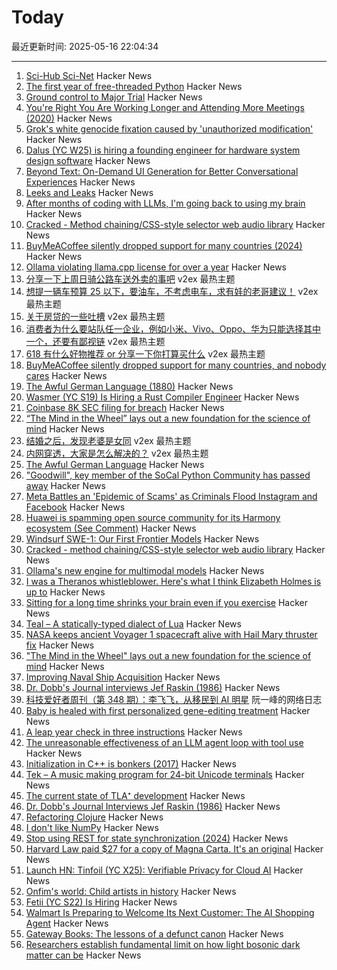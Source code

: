 # Today

最近更新时间: 2025-05-16 22:04:34

--- 
1. [Sci-Hub Sci-Net](https://sci-hub.se/sci-net) Hacker News
2. [The first year of free-threaded Python](https://labs.quansight.org/blog/free-threaded-one-year-recap) Hacker News
3. [Ground control to Major Trial](https://virtualize.sh/blog/ground-control-to-major-trial/) Hacker News
4. [You're Right You Are Working Longer and Attending More Meetings (2020)](https://www.library.hbs.edu/working-knowledge/you-re-right-you-are-working-longer-and-attending-more-meetings) Hacker News
5. [Grok's white genocide fixation caused by 'unauthorized modification'](https://www.theverge.com/news/668220/grok-white-genocide-south-africa-xai-unauthorized-modification-employee) Hacker News
6. [Dalus (YC W25) is hiring a founding engineer for hardware system design software](https://www.ycombinator.com/companies/dalus/jobs/oFjdHjD-founding-software-engineer-1) Hacker News
7. [Beyond Text: On-Demand UI Generation for Better Conversational Experiences](https://blog.fka.dev/blog/2025-05-16-beyond-text-only-ai-on-demand-ui-generation-for-better-conversational-experiences/) Hacker News
8. [Leeks and Leaks](https://daniel.haxx.se/blog/2025/05/16/leeks-and-leaks/) Hacker News
9. [After months of coding with LLMs, I'm going back to using my brain](https://albertofortin.com/writing/coding-with-ai) Hacker News
10. [Cracked - Method chaining/CSS-style selector web audio library](https://github.com/billorcutt/i_dropped_my_phone_the_screen_cracked) Hacker News
11. [BuyMeACoffee silently dropped support for many countries (2024)](https://zverok.space/blog/2024-08-08-bmac-snafu.html) Hacker News
12. [Ollama violating llama.cpp license for over a year](https://github.com/ollama/ollama/issues/3185) Hacker News
13. [分享一下上周日骑公路车送外卖的事吧](https://www.v2ex.com/t/1132175) v2ex 最热主题
14. [想提一辆车预算 25 以下，要油车，不考虑电车，求有娃的老哥建议！](https://www.v2ex.com/t/1132165) v2ex 最热主题
15. [关于房贷的一些吐槽](https://www.v2ex.com/t/1132160) v2ex 最热主题
16. [消费者为什么要站队任一企业，例如小米、Vivo、Oppo、华为只能选择其中一个，还要有鄙视链](https://www.v2ex.com/t/1132172) v2ex 最热主题
17. [618 有什么好物推荐 or 分享一下你打算买什么](https://www.v2ex.com/t/1132105) v2ex 最热主题
18. [BuyMeACoffee silently dropped support for many countries, and nobody cares](https://zverok.space/blog/2024-08-08-bmac-snafu.html) Hacker News
19. [The Awful German Language (1880)](https://faculty.georgetown.edu/jod/texts/twain.german.html) Hacker News
20. [Wasmer (YC S19) Is Hiring a Rust Compiler Engineer](https://www.workatastartup.com/jobs/15822) Hacker News
21. [Coinbase 8K SEC filing for breach](https://www.sec.gov/ix?doc=/Archives/edgar/data/1679788/000167978825000094/coin-20250514.htm) Hacker News
22. [“The Mind in the Wheel” lays out a new foundation for the science of mind](https://www.experimental-history.com/p/new-paradigm-for-psychology-just) Hacker News
23. [结婚之后，发现老婆是女同](https://www.v2ex.com/t/1132118) v2ex 最热主题
24. [内网穿透，大家是怎么解决的？](https://www.v2ex.com/t/1132087) v2ex 最热主题
25. [The Awful German Language](https://faculty.georgetown.edu/jod/texts/twain.german.html) Hacker News
26. ["Goodwill", key member of the SoCal Python Community has passed away](https://socalpython.org/in-memoriam-michael/) Hacker News
27. [Meta Battles an 'Epidemic of Scams' as Criminals Flood Instagram and Facebook](https://www.wsj.com/tech/meta-fraud-facebook-instagram-813363c8) Hacker News
28. [Huawei is spamming open source community for its Harmony ecosystem (See Comment)](https://github.com/search?q=%22Proposal+for+OpenHarmony+Adaptation+of%22&type=issues) Hacker News
29. [Windsurf SWE-1: Our First Frontier Models](https://windsurf.com/blog/windsurf-wave-9-swe-1) Hacker News
30. [Cracked - method chaining/CSS-style selector web audio library](https://github.com/billorcutt/i_dropped_my_phone_the_screen_cracked) Hacker News
31. [Ollama's new engine for multimodal models](https://ollama.com/blog/multimodal-models) Hacker News
32. [I was a Theranos whistleblower. Here's what I think Elizabeth Holmes is up to](https://www.statnews.com/2025/05/15/theranos-whistleblower-tyler-shultz-commentary-elizabeth-holmes-billy-evans-haemanthus-startup/) Hacker News
33. [Sitting for a long time shrinks your brain even if you exercise](https://alz-journals.onlinelibrary.wiley.com/doi/full/10.1002/alz.70157) Hacker News
34. [Teal – A statically-typed dialect of Lua](https://teal-language.org/) Hacker News
35. [NASA keeps ancient Voyager 1 spacecraft alive with Hail Mary thruster fix](https://www.theregister.com/2025/05/15/voyager_1_survives_with_thruster_fix/) Hacker News
36. ["The Mind in the Wheel" lays out a new foundation for the science of mind](https://www.experimental-history.com/p/new-paradigm-for-psychology-just) Hacker News
37. [Improving Naval Ship Acquisition](https://www.construction-physics.com/p/fixing-naval-ship-acquisition) Hacker News
38. [Dr. Dobb's Journal interviews Jef Raskin (1986)](https://computeradsfromthepast.substack.com/p/dr-dobbs-journal-interviews-jef-raskin) Hacker News
39. [科技爱好者周刊（第 348 期）：李飞飞，从移民到 AI 明星](http://www.ruanyifeng.com/blog/2025/05/weekly-issue-348.html) 阮一峰的网络日志
40. [Baby is healed with first personalized gene-editing treatment](https://www.nytimes.com/2025/05/15/health/gene-editing-personalized-rare-disorders.html) Hacker News
41. [A leap year check in three instructions](https://hueffner.de/falk/blog/a-leap-year-check-in-three-instructions.html) Hacker News
42. [The unreasonable effectiveness of an LLM agent loop with tool use](https://sketch.dev/blog/agent-loop) Hacker News
43. [Initialization in C++ is bonkers (2017)](https://blog.tartanllama.xyz/initialization-is-bonkers/) Hacker News
44. [Tek – A music making program for 24-bit Unicode terminals](https://codeberg.org/unspeaker/tek) Hacker News
45. [The current state of TLA⁺ development](https://ahelwer.ca/post/2025-05-15-tla-dev-status/) Hacker News
46. [Dr. Dobb's Journal Interviews Jef Raskin (1986)](https://computeradsfromthepast.substack.com/p/dr-dobbs-journal-interviews-jef-raskin) Hacker News
47. [Refactoring Clojure](https://www.orsolabs.com/post/refactoring-clojure-1/) Hacker News
48. [I don't like NumPy](https://dynomight.net/numpy/) Hacker News
49. [Stop using REST for state synchronization (2024)](https://www.mbid.me/posts/stop-using-rest-for-state-synchronization/) Hacker News
50. [Harvard Law paid $27 for a copy of Magna Carta. It's an original](https://www.nytimes.com/2025/05/15/world/europe/harvard-law-magna-carta-original.html) Hacker News
51. [Launch HN: Tinfoil (YC X25): Verifiable Privacy for Cloud AI](https://news.ycombinator.com/item?id=43996555) Hacker News
52. [Onfim's world: Child artists in history](https://resobscura.substack.com/p/onfims-world-medieval-child-artists) Hacker News
53. [Fetii (YC S22) Is Hiring](https://www.ycombinator.com/companies/fetii/jobs/QDjleWs-senior-operations-manager-fetii) Hacker News
54. [Walmart Is Preparing to Welcome Its Next Customer: The AI Shopping Agent](https://www.wsj.com/articles/walmart-is-preparing-to-welcome-its-next-customer-the-ai-shopping-agent-6659ef18) Hacker News
55. [Gateway Books: The lessons of a defunct canon](https://thepointmag.com/examined-life/gateway-books/) Hacker News
56. [Researchers establish fundamental limit on how light bosonic dark matter can be](https://phys.org/news/2025-05-fundamental-limit-bosonic-dark.html) Hacker News
